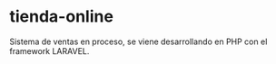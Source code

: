 # tienda-online
Sistema de ventas en proceso, se viene desarrollando en PHP con el framework LARAVEL.
